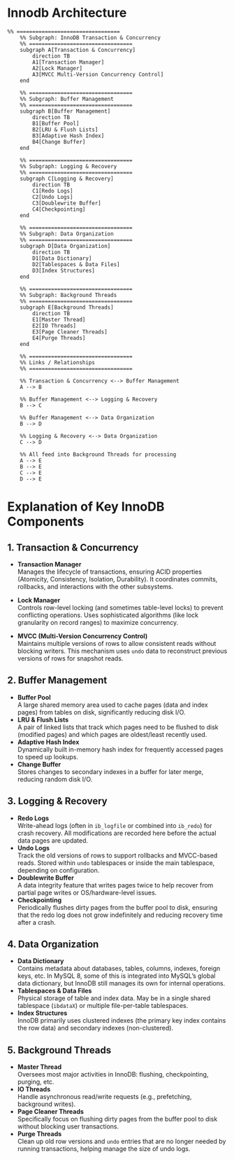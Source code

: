 # Innodb Architecture

```mermaid
%% =================================
    %% Subgraph: InnoDB Transaction & Concurrency
    %% =================================
    subgraph A[Transaction & Concurrency]
        direction TB
        A1[Transaction Manager]
        A2[Lock Manager]
        A3[MVCC Multi-Version Concurrency Control]
    end

    %% =================================
    %% Subgraph: Buffer Management
    %% =================================
    subgraph B[Buffer Management]
        direction TB
        B1[Buffer Pool]
        B2[LRU & Flush Lists]
        B3[Adaptive Hash Index]
        B4[Change Buffer]
    end

    %% =================================
    %% Subgraph: Logging & Recovery
    %% =================================
    subgraph C[Logging & Recovery]
        direction TB
        C1[Redo Logs]
        C2[Undo Logs]
        C3[Doublewrite Buffer]
        C4[Checkpointing]
    end

    %% =================================
    %% Subgraph: Data Organization
    %% =================================
    subgraph D[Data Organization]
        direction TB
        D1[Data Dictionary]
        D2[Tablespaces & Data Files]
        D3[Index Structures]
    end

    %% =================================
    %% Subgraph: Background Threads
    %% =================================
    subgraph E[Background Threads]
        direction TB
        E1[Master Thread]
        E2[IO Threads]
        E3[Page Cleaner Threads]
        E4[Purge Threads]
    end

    %% =================================
    %% Links / Relationships
    %% =================================

    %% Transaction & Concurrency <--> Buffer Management
    A --> B

    %% Buffer Management <--> Logging & Recovery
    B --> C

    %% Buffer Management <--> Data Organization
    B --> D

    %% Logging & Recovery <--> Data Organization
    C --> D

    %% All feed into Background Threads for processing
    A --> E
    B --> E
    C --> E
    D --> E
```

# Explanation of Key InnoDB Components

## 1. Transaction & Concurrency
- **Transaction Manager**  
  Manages the lifecycle of transactions, ensuring ACID properties (Atomicity, Consistency, Isolation, Durability). It coordinates commits, rollbacks, and interactions with the other subsystems.

- **Lock Manager**  
  Controls row-level locking (and sometimes table-level locks) to prevent conflicting operations. Uses sophisticated algorithms (like lock granularity on record ranges) to maximize concurrency.

- **MVCC (Multi-Version Concurrency Control)**  
  Maintains multiple versions of rows to allow consistent reads without blocking writers. This mechanism uses `undo` data to reconstruct previous versions of rows for snapshot reads.

## 2. Buffer Management
- **Buffer Pool**  
  A large shared memory area used to cache pages (data and index pages) from tables on disk, significantly reducing disk I/O.  
- **LRU & Flush Lists**  
  A pair of linked lists that track which pages need to be flushed to disk (modified pages) and which pages are oldest/least recently used.  
- **Adaptive Hash Index**  
  Dynamically built in-memory hash index for frequently accessed pages to speed up lookups.  
- **Change Buffer**  
  Stores changes to secondary indexes in a buffer for later merge, reducing random disk I/O.

## 3. Logging & Recovery
- **Redo Logs**  
  Write-ahead logs (often in `ib_logfile` or combined into `ib_redo`) for crash recovery. All modifications are recorded here before the actual data pages are updated.  
- **Undo Logs**  
  Track the old versions of rows to support rollbacks and MVCC-based reads. Stored within `undo` tablespaces or inside the main tablespace, depending on configuration.  
- **Doublewrite Buffer**  
  A data integrity feature that writes pages twice to help recover from partial page writes or OS/hardware-level issues.  
- **Checkpointing**  
  Periodically flushes dirty pages from the buffer pool to disk, ensuring that the redo log does not grow indefinitely and reducing recovery time after a crash.

## 4. Data Organization
- **Data Dictionary**  
  Contains metadata about databases, tables, columns, indexes, foreign keys, etc. In MySQL 8, some of this is integrated into MySQL’s global data dictionary, but InnoDB still manages its own for internal operations.  
- **Tablespaces & Data Files**  
  Physical storage of table and index data. May be in a single shared tablespace (`ibdataX`) or multiple file-per-table tablespaces.  
- **Index Structures**  
  InnoDB primarily uses clustered indexes (the primary key index contains the row data) and secondary indexes (non-clustered).

## 5. Background Threads
- **Master Thread**  
  Oversees most major activities in InnoDB: flushing, checkpointing, purging, etc.  
- **IO Threads**  
  Handle asynchronous read/write requests (e.g., prefetching, background writes).  
- **Page Cleaner Threads**  
  Specifically focus on flushing dirty pages from the buffer pool to disk without blocking user transactions.  
- **Purge Threads**  
  Clean up old row versions and `undo` entries that are no longer needed by running transactions, helping manage the size of undo logs.

